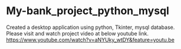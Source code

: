# My-bank_project_python_mysql
Created a desktop application using python, Tkinter, mysql database.
Please visit and watch project video at below youtube link.
https://www.youtube.com/watch?v=aNYUky_wtDY&feature=youtu.be
